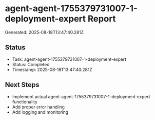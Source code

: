 # agent-agent-1755379731007-1-deployment-expert Report

Generated: 2025-08-18T13:47:40.281Z

## Status
- Task: agent-agent-1755379731007-1-deployment-expert
- Status: Completed
- Timestamp: 2025-08-18T13:47:40.281Z

## Next Steps
- Implement actual agent-agent-1755379731007-1-deployment-expert functionality
- Add proper error handling
- Add logging and monitoring

